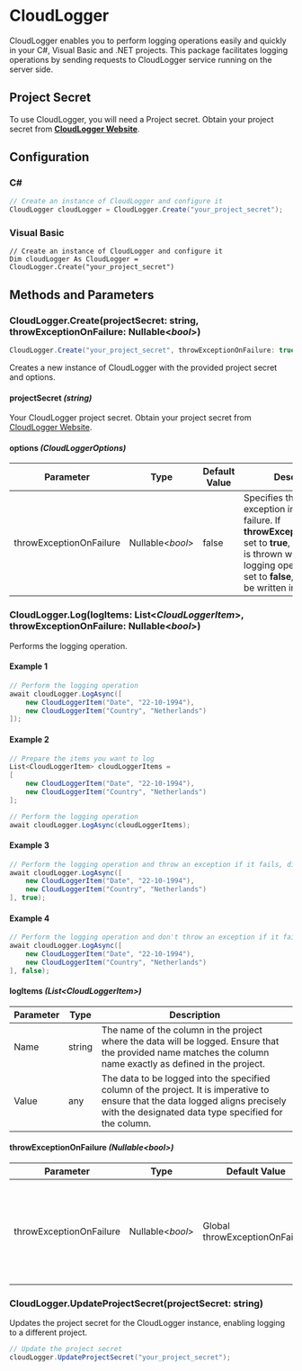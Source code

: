 # CloudLogger
CloudLogger enables you to perform logging operations easily and quickly in your C#, Visual Basic and .NET projects. This package facilitates logging operations by sending requests to CloudLogger service running on the server side.


## Project Secret
To use CloudLogger, you will need a Project secret. Obtain your project secret from __[CloudLogger Website](https://cloudlogger.app)__.


## Configuration

### C#
```cs
// Create an instance of CloudLogger and configure it
CloudLogger cloudLogger = CloudLogger.Create("your_project_secret");
```

### Visual Basic
```vbnet
// Create an instance of CloudLogger and configure it
Dim cloudLogger As CloudLogger = CloudLogger.Create("your_project_secret")
```

## Methods and Parameters

### CloudLogger.Create(projectSecret: string, throwExceptionOnFailure: Nullable<_bool_>)
```cs
CloudLogger.Create("your_project_secret", throwExceptionOnFailure: true );
```
Creates a new instance of CloudLogger with the provided project secret and options.

#### projectSecret _(string)_
Your CloudLogger project secret. Obtain your project secret from [CloudLogger Website](https://cloudlogger.app).

#### options _(CloudLoggerOptions)_
| Parameter               | Type    | Default Value | Description                                                                                                                                                                                                            |
|-------------------------|------------------|---------------|------------------------------------------------------------------------------------------------------------------------------------------------------------------------------------------------------------------------|
| throwExceptionOnFailure | Nullable<_bool_> | false         | Specifies throwing an exception in case of failure. If __throwExceptionOnFailure__ set to __true__, an exception is thrown when the logging operation fails. If set to __false__, an error will be written in console. |

### CloudLogger.Log(logItems: List<_CloudLoggerItem_>, throwExceptionOnFailure: Nullable<_bool_>)
Performs the logging operation.
#### Example 1
```cs
// Perform the logging operation
await cloudLogger.LogAsync([
    new CloudLoggerItem("Date", "22-10-1994"),
    new CloudLoggerItem("Country", "Netherlands")
]);
```
#### Example 2
```cs
// Prepare the items you want to log
List<CloudLoggerItem> cloudLoggerItems =
[
    new CloudLoggerItem("Date", "22-10-1994"),
    new CloudLoggerItem("Country", "Netherlands")
];

// Perform the logging operation
await cloudLogger.LogAsync(cloudLoggerItems);
```
#### Example 3
```cs
// Perform the logging operation and throw an exception if it fails, disregarding global throwExceptionOnFailure setting.
await cloudLogger.LogAsync([
    new CloudLoggerItem("Date", "22-10-1994"),
    new CloudLoggerItem("Country", "Netherlands")
], true);
```
#### Example 4
```cs
// Perform the logging operation and don't throw an exception if it fails, disregarding global throwExceptionOnFailure setting.
await cloudLogger.LogAsync([
    new CloudLoggerItem("Date", "22-10-1994"),
    new CloudLoggerItem("Country", "Netherlands")
], false);
```
#### logItems _(List<_CloudLoggerItem_>)_
| Parameter | Type   | Description                                                                                                                                                                              |
|-----------|--------|------------------------------------------------------------------------------------------------------------------------------------------------------------------------------------------|
| Name      | string | The name of the column in the project where the data will be logged. Ensure that the provided name matches the column name exactly as defined in the project.                            |
| Value     | any    | The data to be logged into the specified column of the project. It is imperative to ensure that the data logged aligns precisely with the designated data type specified for the column. |

#### throwExceptionOnFailure _(Nullable<_bool_>)_
| Parameter               | Type    | Default Value                              | Description                                                                                                                                                                                                            |
|-------------------------|------------------|--------------------------------------------|------------------------------------------------------------------------------------------------------------------------------------------------------------------------------------------------------------------------|
| throwExceptionOnFailure | Nullable<_bool_> | Global throwExceptionOnFailure | Specifies throwing an exception in case of failure. If __throwExceptionOnFailure__ set to __true__, an exception is thrown when the logging operation fails. If set to __false__, an error will be written in console. |


### CloudLogger.UpdateProjectSecret(projectSecret: string)
Updates the project secret for the CloudLogger instance, enabling logging to a different project.

```cs
// Update the project secret
cloudLogger.UpdateProjectSecret("your_project_secret");
```